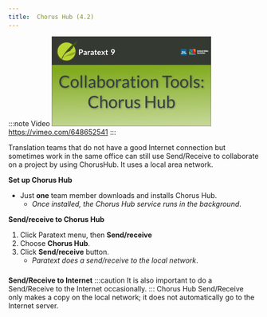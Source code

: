 ```yaml
---
title:  Chorus Hub (4.2)
---
```


:::note Video
[![ ](../media/4.2.png)](https://vimeo.com/648652541)  
https://vimeo.com/648652541
:::

Translation teams that do not have a good Internet connection but sometimes work in the same office can still use Send/Receive to collaborate on a project by using ChorusHub. It uses a local area network.

**Set up Chorus Hub**

-  Just **one** team member downloads and installs Chorus Hub.
   -  *Once installed, the Chorus Hub service runs in the background*.

**Send/receive to Chorus Hub**

1.  Click Paratext menu, then **Send/receive**
1.  Choose **Chorus Hub**.
1.  Click **Send/receive** button.
    -  *Paratext does a send/receive to the local network*.

#####

**Send/Receive to Internet**
:::caution
It is also important to do a Send/Receive to the Internet occasionally.
:::
Chorus Hub Send/Receive only makes a copy on the local network; it does not automatically go to the Internet server.
